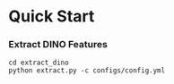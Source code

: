 # Quick Start

### Extract DINO Features
```
cd extract_dino
python extract.py -c configs/config.yml
```
